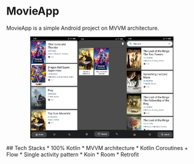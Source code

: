 # MovieApp
MovieApp is a simple Android project on MVVM architecture.
<p align="center">
<img src='screens/movie_fragment.jpg' width='25%'/><img src = 'screens/favorite_fragment.jpg' width='25%'/><img src='screens/search_fragment.jpg' width='25%'/>
</p>
## Tech Stacks
* 100% Kotlin
* MVVM architecture
* Kotlin Coroutines + Flow
* Single activity pattern
* Koin
* Room
* Retrofit
